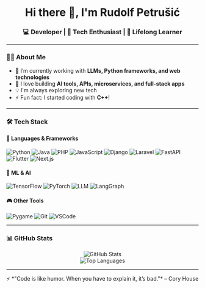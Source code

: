 <!-- GitHub Profile README -->

<h1 align="center">Hi there 👋, I'm Rudolf Petrušić</h1>
<h3 align="center">💻 Developer | 🚀 Tech Enthusiast | 🧠 Lifelong Learner</h3>

---

### 👨‍💻 About Me

- 🌱 I’m currently working with **LLMs, Python frameworks, and web technologies**
- 🔭 I love building **AI tools, APIs, microservices, and full-stack apps**
- 💡 I'm always exploring new tech 
- ⚡ Fun fact: I started coding with **C++**!

---

### 🛠️ Tech Stack

#### 🧠 Languages & Frameworks
![Python](https://img.shields.io/badge/Python-blue?style=flat&logo=python&logoColor=white)
![Java](https://img.shields.io/badge/Java-red?style=flat&logo=openjdk&logoColor=white)
![PHP](https://img.shields.io/badge/PHP-777bb3?style=flat&logo=php&logoColor=white)
![JavaScript](https://img.shields.io/badge/JavaScript-yellow?style=flat&logo=javascript&logoColor=black)
![Django](https://img.shields.io/badge/Django-green?style=flat&logo=django&logoColor=white)
![Laravel](https://img.shields.io/badge/Laravel-red?style=flat&logo=laravel&logoColor=white)
![FastAPI](https://img.shields.io/badge/FastAPI-teal?style=flat&logo=fastapi&logoColor=white)
![Flutter](https://img.shields.io/badge/Flutter-blue?style=flat&logo=flutter&logoColor=white)
![Next.js](https://img.shields.io/badge/Next.js-black?style=flat&logo=nextdotjs&logoColor=white)

#### 🤖 ML & AI
![TensorFlow](https://img.shields.io/badge/TensorFlow-orange?style=flat&logo=tensorflow&logoColor=white)
![PyTorch](https://img.shields.io/badge/PyTorch-red?style=flat&logo=pytorch&logoColor=white)
![LLM](https://img.shields.io/badge/LLM-blue?style=flat&logo=openai&logoColor=white)
![LangGraph](https://img.shields.io/badge/LangGraph-grey?style=flat&logo=graphql&logoColor=white)

#### 🎮 Other Tools
![Pygame](https://img.shields.io/badge/Pygame-lightgrey?style=flat&logo=python&logoColor=white)
![Git](https://img.shields.io/badge/Git-F05032?style=flat&logo=git&logoColor=white)
![VSCode](https://img.shields.io/badge/VSCode-007ACC?style=flat&logo=visual-studio-code&logoColor=white)

---

### 📊 GitHub Stats

<p align="center">
  <img src="https://github-readme-stats.vercel.app/api?username=rudolf301&show_icons=true&theme=tokyonight" alt="GitHub Stats" />
  <br/>
  <img src="https://github-readme-stats.vercel.app/api/top-langs/?username=rudolf301&layout=compact&theme=tokyonight" alt="Top Languages" />
</p>

---




<p align="center">
  ⚡ *"Code is like humor. When you have to explain it, it’s bad."* – Cory House
</p>

